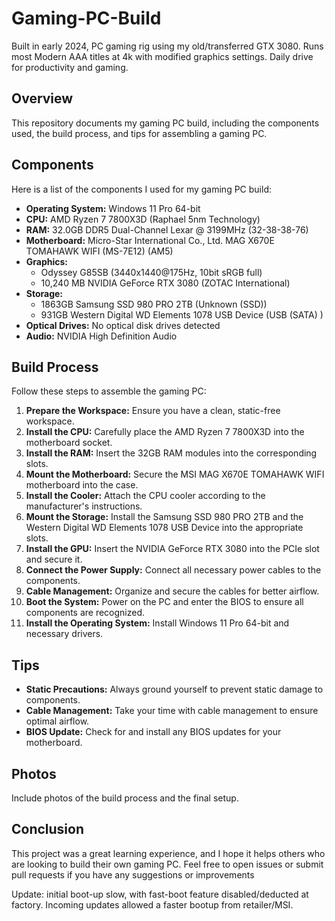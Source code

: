 # Gaming-PC-Build
Built in early 2024, PC gaming rig using my old/transferred GTX 3080. Runs most Modern AAA titles at 4k with modified graphics settings. Daily drive for productivity and gaming.

## Overview
This repository documents my gaming PC build, including the components used, the build process, and tips for assembling a gaming PC.

## Components
Here is a list of the components I used for my gaming PC build:

- **Operating System:** Windows 11 Pro 64-bit
- **CPU:** AMD Ryzen 7 7800X3D (Raphael 5nm Technology)
- **RAM:** 32.0GB DDR5 Dual-Channel Lexar @ 3199MHz (32-38-38-76)
- **Motherboard:** Micro-Star International Co., Ltd. MAG X670E TOMAHAWK WIFI (MS-7E12) (AM5)
- **Graphics:** 
  - Odyssey G85SB (3440x1440@175Hz, 10bit sRGB full)
  - 10,240 MB NVIDIA GeForce RTX 3080 (ZOTAC International)
- **Storage:**
  - 1863GB Samsung SSD 980 PRO 2TB (Unknown (SSD))
  - 931GB Western Digital WD Elements 1078 USB Device (USB (SATA) )
- **Optical Drives:** No optical disk drives detected
- **Audio:** NVIDIA High Definition Audio

## Build Process
Follow these steps to assemble the gaming PC:

1. **Prepare the Workspace:** Ensure you have a clean, static-free workspace.
2. **Install the CPU:** Carefully place the AMD Ryzen 7 7800X3D into the motherboard socket.
3. **Install the RAM:** Insert the 32GB RAM modules into the corresponding slots.
4. **Mount the Motherboard:** Secure the MSI MAG X670E TOMAHAWK WIFI motherboard into the case.
5. **Install the Cooler:** Attach the CPU cooler according to the manufacturer's instructions.
6. **Mount the Storage:** Install the Samsung SSD 980 PRO 2TB and the Western Digital WD Elements 1078 USB Device into the appropriate slots.
7. **Install the GPU:** Insert the NVIDIA GeForce RTX 3080 into the PCIe slot and secure it.
8. **Connect the Power Supply:** Connect all necessary power cables to the components.
9. **Cable Management:** Organize and secure the cables for better airflow.
10. **Boot the System:** Power on the PC and enter the BIOS to ensure all components are recognized.
11. **Install the Operating System:** Install Windows 11 Pro 64-bit and necessary drivers.

## Tips
- **Static Precautions:** Always ground yourself to prevent static damage to components.
- **Cable Management:** Take your time with cable management to ensure optimal airflow.
- **BIOS Update:** Check for and install any BIOS updates for your motherboard.

## Photos
Include photos of the build process and the final setup.

## Conclusion
This project was a great learning experience, and I hope it helps others who are looking to build their own gaming PC. Feel free to open issues or submit pull requests if you have any suggestions or improvements

Update: initial boot-up slow, with fast-boot feature disabled/deducted at factory. Incoming updates allowed a faster bootup from retailer/MSI. 

